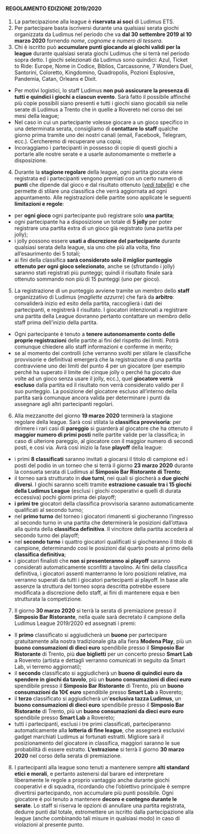 #### REGOLAMENTO EDIZIONE 2019/2020
1. La partecipazione alla league è **riservata ai soci** di Ludimus ETS.
2. Per partecipare basta iscriversi durante una qualsiasi serata giochi organizzata da Ludimus nel periodo che va **dal 30 settembre 2019 al 10 marzo 2020** fornendo *nome*, *cognome* e *numero di tessera*.
3. Chi è iscritto può **accumulare punti giocando ai giochi validi per la league** durante qualsiasi serata giochi Ludimus che si terrà nel periodo sopra detto. I giochi selezionati da Ludimus sono quindici: Azul, Ticket to Ride: Europe, Nome in Codice, Biblios, Carcassonne, 7 Wonders Duel, Santorini, Coloretto, Kingdomino, Quadropolis, Pozioni Esplosive, Pandemia, Catan, Orleans e Dixit.
  * Per motivi logistici, lo staff Ludimus **non può assicurare la presenza di tutti e quindici i giochi a ciascun evento**. Sarà fatto il possibile affinché più copie possibili siano presenti e tutti i giochi siano giocabili sia nelle serate di Ludimus a Trento che in quelle a Rovereto nel corso dei sei mesi della league;
  * Nel caso in cui un partecipante volesse giocare a un gioco specifico in una determinata serata, consigliamo di **contattare lo staff** qualche giorno prima tramite uno dei nostri canali (email, Facebook, Telegram, ecc.). Cercheremo di recuperare una copia;
  * Incoraggiamo i partecipanti in possesso di copie di questi giochi a portarle alle nostre serate e a usarle autonomamente o metterle a disposizione.
4. Durante la **stagione regolare** della league, ogni partita giocata viene registrata ed i partecipanti vengono premiati con un certo numero di **punti** che dipende dal gioco e dal risultato ottenuto ([*vedi tabelle*](#league_games)) e che permette di stilare una classifica che verrà aggiornata ad ogni appuntamento. Alle registrazioni delle partite sono applicate le seguenti **limitazioni e regole**:
  * per **ogni gioco** ogni partecipante può registrare solo **una partita**;
  * ogni partecipante ha a disposizione un totale di **5 jolly** per poter registrare una partita extra di un gioco già registrato (una partita per jolly);
  * i jolly possono essere **usati a discrezione del partecipante** durante qualsiasi serata della league, sia uno che più alla volta, fino all’esaurimento dei 5 totali;
  * ai fini della classifica **sarà considerato solo il miglior punteggio ottenuto per ogni gioco selezionato**, anche se (sfruttando i jolly) saranno stati registrati più punteggi; quindi il risultato finale sarà ottenuto sommando non più di 15 punteggi (uno per gioco).
5. La registrazione di un punteggio avviene tramite un membro dello **staff** organizzativo di Ludimus (*magliette azzurre*) che farà da **arbitro**: convaliderà inizio ed esito della partita, raccoglierà i dati dei partecipanti, e registrerà il risultato. I giocatori intenzionati a registrare una partita della League dovranno pertanto contattare un membro dello staff prima dell'inizio della partita.
  * Ogni partecipante è tenuto a **tenere autonomamente conto delle proprie registrazioni** delle partite ai fini del rispetto dei limiti. Potrà comunque chiedere allo staff informazioni e conferme in merito;
  * se al momento dei controlli (che verranno svolti per stilare le classifiche provvisorie e definitiva) emergerà che la registrazione di una partita contravviene uno dei limiti del punto 4 per un giocatore (per esempio perché ha superato il limite dei cinque jolly o perché ha giocato due volte ad un gioco senza usare il jolly, ecc.), quel **giocatore verrà escluso** dalla partita ed il risultato non verrà considerato valido per il suo punteggio. La posizione del giocatore escluso all’interno della partita sarà comunque ancora valida per determinare i punti da assegnare agli altri partecipanti regolari.
6. Alla mezzanotte del giorno **19 marzo 2020** terminerà la stagione regolare della league. Sarà così stilata la **classifica provvisoria**: per dirimere i rari casi di **pareggio** si guarderà al giocatore che ha ottenuto il **maggior numero di primi posti** nelle partite valide per la classifica; in caso di ulteriore pareggio, al giocatore con il maggior numero di secondi posti, e così via. Avrà così inizio la fase **playoff** della league:
  * i primi **8 classificati** saranno invitati a giocarsi il titolo di campione ed i posti del podio in un torneo che si terrà il giorno **23 marzo 2020** durante la consueta serata di Ludimus al **Simposio Bar Ristorante di Trento**;
  * il torneo sarà strutturato in **due turni**, nei quali si giocherà a **due giochi diversi**. I giochi saranno scelti tramite **estrazione casuale tra i 15 giochi della Ludimus League** (esclusi i giochi cooperativi e quelli di durata eccessiva) pochi giorni prima dei playoff;
  * **i primi tre** giocatori della classifica provvisoria saranno automaticamente qualificati al secondo turno;
  * nel **primo turno** del torneo i giocatori rimanenti si giocheranno l’ingresso al secondo turno in una partita che determinerà le posizioni dall’ottava alla quinta della **classifica definitiva**. Il vincitore della partita accederà al secondo turno dei playoff;
  * nel **secondo turno** i quattro giocatori qualificati si giocheranno il titolo di campione, determinando così le posizioni dal quarto posto al primo della **classifica definitiva**;
  * i giocatori finalisti che **non si presenteranno ai playoff** saranno considerati automaticamente sconfitti a tavolino. Ai fini della classifica definitiva, i giocatori assenti manterranno le loro posizioni relative, ma verranno superati da tutti i giocatori partecipanti ai playoff. In base alle assenze la struttura del torneo sopra descritta potrebbe essere modificata a discrezione dello staff, ai fini di mantenere equa e ben strutturata la competizione.
7. Il giorno **30 marzo 2020** si terrà la serata di premiazione presso il **Simposio Bar Ristorante**, nella quale sarà decretato il campione della Ludimus League 2019/2020 ed assegnati i premi:
  * Il **primo** classificato si aggiudicherà un **buono** per partecipare gratuitamente alla nostra tradizionale gita alla fiera **Modena Play**, più un **buono consumazioni di dieci euro** spendibile presso il **Simposio Bar Ristorante** di Trento, più **due biglietti** per un concerto presso **Smart Lab** a Rovereto (artista e dettagli verranno comunicati in seguito da Smart Lab, vi terremo aggiornati);
  * il **secondo** classificato si aggiudicherà un **buono di quindici euro da spendere in giochi da tavolo**, più un **buono consumazioni di dieci euro** spendibile presso il **Simposio Bar Ristorante** di Trento, più un **buono consumazioni da 10€ euro** spendibile presso **Smart Lab** a Rovereto;
  * il **terzo** classificato si aggiudicherà un'**esclusiva tazza Ludimus**, un **buono consumazioni di dieci euro** spendibile presso il **Simposio Bar Ristorante** di Trento, più un **buono consumazioni da dieci euro euro** spendibile presso **Smart Lab** a Rovereto;
  * tutti i partecipanti, esclusi i tre primi classificati, parteciperanno automaticamente alla **lotteria di fine league**, che assegnerà esclusivi gadget marchiati Ludimus ai fortunati estratti. Migliore sarà il posizionamento del giocatore in classifica, maggiori saranno le sue probabilità di essere estratto. **L’estrazione** si terrà il giorno **30 marzo 2020** nel corso della serata di premiazione.
8. I partecipanti alla league sono tenuti a mantenere sempre **alti standard etici e morali**, e pertanto astenersi dal barare ed interpretare liberamente le regole a proprio vantaggio anche durante giochi cooperativi e di squadra, ricordando che l’obiettivo principale è sempre divertirsi partecipando, non accumulare più punti possibile. Ogni giocatore è poi tenuto a mantenere **decoro e contegno durante le serate**. Lo staff si riserva le opzioni di annullare una partita registrata, dedurre punti dal totale, estromettere un iscritto dalla partecipazione alla league (anche combinando tali misure in qualsiasi modo) in caso di violazioni al presente punto.
